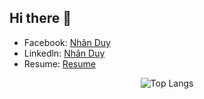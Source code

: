 ## Hi there 👋

<!--
**nhankhtn/nhankhtn** is a ✨ _special_ ✨ repository because its `README.md` (this file) appears on your GitHub profile.

Here are some ideas to get you started:

- 🔭 I’m currently working on ...
- 🌱 I’m currently learning ...
- 👯 I’m looking to collaborate on ...
- 🤔 I’m looking for help with ...
- 💬 Ask me about ...
- 📫 How to reach me: ...
- 😄 Pronouns: ...
- ⚡ Fun fact: ...
-->
- Facebook: [Nhân Duy](https://www.facebook.com/loi.tai.toi.2)
- Linkedln: [Nhân Duy](www.linkedin.com/in/duy-nhan-ngo-nguyen-22278230b)
- Resume: [Resume](https://github.com/nhankhtn/nhankhtn/blob/main/Resume.pdf)
  
<div align="center">
  <img src="https://github-readme-stats.vercel.app/api/top-langs/?username=nhankhtn&layout=compact" alt="Top Langs">
</div>
